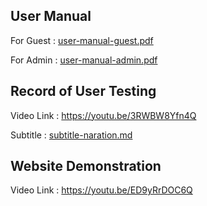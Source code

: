 ## User Manual
For Guest : [user-manual-guest.pdf](https://github.com/HCI-Group-6/Assignment-4/raw/main/document-spec/user-manual-guest.pdf)

For Admin : [user-manual-admin.pdf](https://github.com/HCI-Group-6/Assignment-4/raw/main/document-spec/user-manual-admin.pdf)

## Record of User Testing
Video Link  : https://youtu.be/3RWBW8Yfn4Q

Subtitle    : [subtitle-naration.md](https://github.com/HCI-Group-6/Assignment-4/blob/main/document-spec/subtitle-naration.md)

## Website Demonstration
Video Link  : https://youtu.be/ED9yRrDOC6Q
